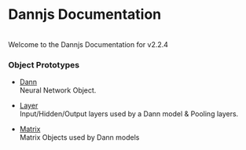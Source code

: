 # Dannjs Documentation
<br/>
Welcome to the Dannjs Documentation for v2.2.4


### Object Prototypes

* [Dann](https://github.com/matiasvlevi/Dann/wiki/Dann-Object) <br/>
Neural Network Object.

* [Layer](https://github.com/matiasvlevi/Dann/wiki/Layer-Object) <br/>
Input/Hidden/Output layers used by a Dann model & Pooling layers.

* [Matrix](https://github.com/matiasvlevi/Dann/wiki/Matrix-Object)<br/>
Matrix Objects used by Dann models
